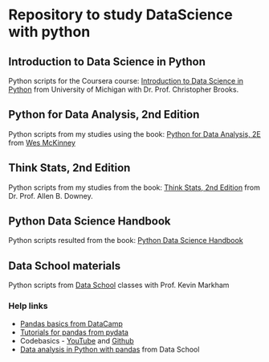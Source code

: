 # Repository to study DataScience with python

## Introduction to Data Science in Python
Python scripts for the Coursera course: [Introduction to Data Science in Python](https://www.coursera.org/learn/python-data-analysis) from University of Michigan with Dr. Prof. Christopher Brooks.

## Python for Data Analysis, 2nd Edition
Python scripts from my studies using the book: [Python for Data Analysis, 2E](https://github.com/wesm/pydata-book) from [Wes McKinney](http://wesmckinney.com/pages/about.html)

## Think Stats, 2nd Edition
Python scripts from my studies from the book: [Think Stats, 2nd Edition](http://greenteapress.com/wp/think-stats-2e/) from Dr. Prof. Allen B. Downey.

## Python Data Science Handbook
Python scripts resulted from the book: [Python Data Science Handbook](https://github.com/jakevdp/PythonDataScienceHandbook)

## Data School materials
Python scripts from [Data School](https://www.youtube.com/channel/UCnVzApLJE2ljPZSeQylSEyg) classes with Prof. Kevin Markham

### Help links
* [Pandas basics from DataCamp](https://assets.datacamp.com/blog_assets/PandasPythonForDataScience.pdf)
* [Tutorials for pandas from pydata](http://pandas.pydata.org/pandas-docs/stable/tutorials.html)
* Codebasics - [YouTube](https://www.youtube.com/watch?v=CmorAWRsCAw&index=1&list=PLeo1K3hjS3uuASpe-1LjfG5f14Bnozjwy) and [Github](https://github.com/codebasics/py/tree/master/pandas)
* [Data analysis in Python with pandas](https://www.youtube.com/playlist?list=PL5-da3qGB5ICCsgW1MxlZ0Hq8LL5U3u9y) from Data School

